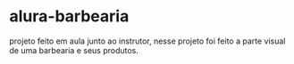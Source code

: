 # alura-barbearia
projeto feito em aula junto ao instrutor, nesse projeto foi feito a parte visual de uma barbearia e seus produtos.
